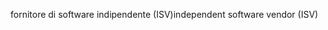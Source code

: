 <span data-ttu-id="aa5ac-101">fornitore di software indipendente (ISV)</span><span class="sxs-lookup"><span data-stu-id="aa5ac-101">independent software vendor (ISV)</span></span>